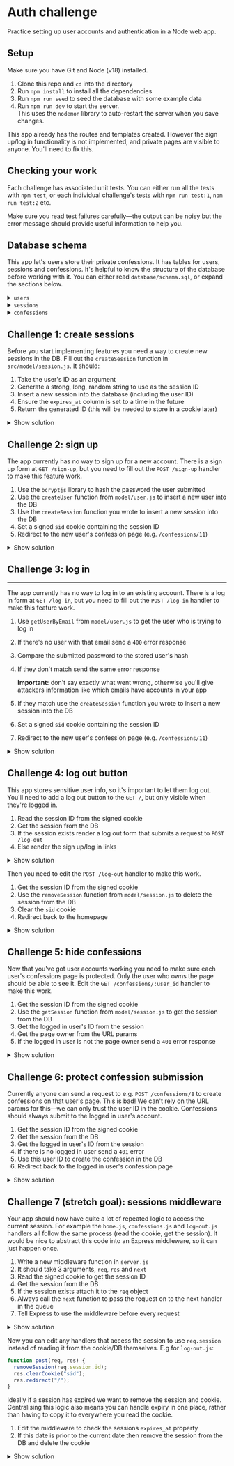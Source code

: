 # Auth challenge

Practice setting up user accounts and authentication in a Node web app.

## Setup

Make sure you have Git and Node (v18) installed.

1. Clone this repo and `cd` into the directory
1. Run `npm install` to install all the dependencies
1. Run `npm run seed` to seed the database with some example data
1. Run `npm run dev` to start the server.  
   This uses the `nodemon` library to auto-restart the server when you save changes.

This app already has the routes and templates created. However the sign up/log in functionality is not implemented, and private pages are visible to anyone. You'll need to fix this.

## Checking your work

Each challenge has associated unit tests. You can either run all the tests with `npm test`, or each individual challenge's tests with `npm run test:1`, `npm run test:2` etc.

Make sure you read test failures carefully—the output can be noisy but the error message should provide useful information to help you.

## Database schema

This app let's users store their private confessions. It has tables for users, sessions and confessions. It's helpful to know the structure of the database before working with it. You can either read `database/schema.sql`, or expand the sections below.

<details>
<summary><code>users</code></summary>

| column     | type     | constraints               |
| ---------- | -------- | ------------------------- |
| id         | integer  | primary key autoincrement |
| email      | text     | unique                    |
| hash       | text     |                           |
| created_at | datetime | DEFAULT CURRENT_TIMESTAMP |

</details>

<details>
<summary><code>sessions</code></summary>

| column     | type     | constraints               |
| ---------- | -------- | ------------------------- |
| id         | integer  | primary key autoincrement |
| user_id    | integer  | references users(id)      |
| expires_at | datetime | not null                  |
| created_at | datetime | DEFAULT CURRENT_TIMESTAMP |

</details>

<details>
<summary><code>confessions</code></summary>

| column     | type     | constraints               |
| ---------- | -------- | ------------------------- |
| id         | integer  | primary key autoincrement |
| content    | text     |                           |
| user_id    | integer  | references users(id)      |
| created_at | datetime | DEFAULT CURRENT_TIMESTAMP |

</details>

## Challenge 1: create sessions

Before you start implementing features you need a way to create new sessions in the DB. Fill out the `createSession` function in `src/model/session.js`. It should:

1. Take the user's ID as an argument
1. Generate a strong, long, random string to use as the session ID
1. Insert a new session into the database (including the user ID)
1. Ensure the `expires_at` column is set to a time in the future
1. Return the generated ID (this will be needed to store in a cookie later)

<details>
<summary>Show solution</summary>

```js
const insert_session = db.prepare(/*sql*/ `
  INSERT INTO sessions (id, user_id, expires_at)
  VALUES ($id, $user_id, DATE('now', '+7 days'))
`);

function createSession(user_id) {
  const id = crypto.randomBytes(18).toString("base64");
  insert_session.run({ id, user_id });
  return id;
}
```

</details>

## Challenge 2: sign up

The app currently has no way to sign up for a new account. There is a sign up form at `GET /sign-up`, but you need to fill out the `POST /sign-up` handler to make this feature work.

1. Use the `bcryptjs` library to hash the password the user submitted
1. Use the `createUser` function from `model/user.js` to insert a new user into the DB
1. Use the `createSession` function you wrote to insert a new session into the DB
1. Set a signed `sid` cookie containing the session ID
1. Redirect to the new user's confession page (e.g. `/confessions/11`)

<details>
<summary>Show solution</summary>

```js
function post(req, res) {
  const { email, password } = req.body;
  if (!email || !password) {
    res.status(400).send("Bad input");
  } else {
    bcrypt.hash(password, 12).then((hash) => {
      const user = createUser(email, hash);
      const session_id = createSession(user.id);
      res.cookie("sid", session_id, {
        signed: true,
        maxAge: 1000 * 60 * 60 * 24 * 7, // 1 week
        sameSite: "lax",
        httpOnly: true,
      });
      res.redirect(`/confessions/${user.id}`);
    });
  }
}
```

</details>

## Challenge 3: log in

---

The app currently has no way to log in to an existing account. There is a log in form at `GET /log-in`, but you need to fill out the `POST /log-in` handler to make this feature work.

1. Use `getUserByEmail` from `model/user.js` to get the user who is trying to log in
1. If there's no user with that email send a `400` error response
1. Compare the submitted password to the stored user's hash
1. If they don't match send the same error response

   **Important:** don't say exactly what went wrong, otherwise you'll give attackers information like which emails have accounts in your app

1. If they match use the `createSession` function you wrote to insert a new session into the DB
1. Set a signed `sid` cookie containing the session ID
1. Redirect to the new user's confession page (e.g. `/confessions/11`)

<details>
<summary>Show solution</summary>

```js
function post(req, res) {
  const { email, password } = req.body;
  const user = getUserByEmail(email);
  if (!email || !password || !user) {
    return res.status(400).send("<h1>Login failed</h1>");
  }
  bcrypt.compare(password, user.hash).then((match) => {
    if (!match) {
      // Same error as above so attacker doesn't know if email exists or password is wrong
      return res.status(400).send("<h1>Login failed</h1>");
    } else {
      const session_id = createSession(user.id);
      res.cookie("sid", session_id, {
        signed: true,
        maxAge: 1000 * 60 * 60 * 24 * 7, // 1 week
        sameSite: "lax",
        httpOnly: true,
      });
      res.redirect(`/confessions/${user.id}`);
    }
  });
}
```

</details>

## Challenge 4: log out button

This app stores sensitive user info, so it's important to let them log out. You'll need to add a log out button to the `GET /`, but only visible when they're logged in.

1. Read the session ID from the signed cookie
1. Get the session from the DB
1. If the session exists render a log out form that submits a request to `POST /log-out`
1. Else render the sign up/log in links

<details>
<summary>Show solution</summary>

```js
function get(req, res) {
  const sid = req.signedCookies.sid;
  const session = getSession(sid);
  const title = "Confess your secrets!";
  const content = /*html*/ `
    <div class="Cover">
      <h1>${title}</h1>
      ${
        session
          ? /*html*/ `<form method="POST" action="/log-out"><button class="Button">Log out</button></form>`
          : /*html*/ `<nav><a href="/sign-up">Sign up</a> or <a href="/log-in">log in</a></nav>`
      }
    </div>
  `;
  const body = Layout({ title, content });
  res.send(body);
}
```

</details>

Then you need to edit the `POST /log-out` handler to make this work.

1. Get the session ID from the signed cookie
1. Use the `removeSession` function from `model/session.js` to delete the session from the DB
1. Clear the `sid` cookie
1. Redirect back to the homepage

<details>
<summary>Show solution</summary>

```js
function post(req, res) {
  const sid = req.signedCookies.sid;
  removeSession(sid);
  res.clearCookie("sid");
  res.redirect("/");
}
```

</details>

## Challenge 5: hide confessions

Now that you've got user accounts working you need to make sure each user's confessions page is protected. Only the user who owns the page should be able to see it. Edit the `GET /confessions/:user_id` handler to make this work.

1. Get the session ID from the signed cookie
1. Use the `getSession` function from `model/session.js` to get the session from the DB
1. Get the logged in user's ID from the session
1. Get the page owner from the URL params
1. If the logged in user is not the page owner send a `401` error response

<details>
<summary>Show solution</summary>

```js
function get(req, res) {
  const sid = req.signedCookies.sid;
  const session = getSession(sid);
  const current_user = session && session.user_id;
  const page_owner = Number(req.params.user_id);
  if (current_user !== page_owner) {
    return res.status(401).send("<h1>You aren't allowed to see that</h1>");
  }
  // ...
}
```

</details>

## Challenge 6: protect confession submission

Currently anyone can send a request to e.g. `POST /confessions/8` to create confessions on that user's page. This is bad! We can't rely on the URL params for this—we can only trust the user ID in the cookie. Confessions should always submit to the logged in user's account.

1. Get the session ID from the signed cookie
1. Get the session from the DB
1. Get the logged in user's ID from the session
1. If there is no logged in user send a `401` error
1. Use this user ID to create the confession in the DB
1. Redirect back to the logged in user's confession page

<details>
<summary>Show solution</summary>

```js
function post(req, res) {
  const sid = req.signedCookies.sid;
  const session = getSession(sid);
  const current_user = session && session.user_id;
  if (!req.body.content || !current_user) {
    return res.status(401).send("<h1>Confession failed</h1>");
  }
  createConfession(req.body.content, current_user);
  res.redirect(`/confessions/${current_user}`);
}
```

</details>

## Challenge 7 (stretch goal): sessions middleware

Your app should now have quite a lot of repeated logic to access the current session. For example the `home.js`, `confessions.js` and `log-out.js` handlers all follow the same process (read the cookie, get the session). It would be nice to abstract this code into an Express middleware, so it can just happen once.

1. Write a new middleware function in `server.js`
1. It should take 3 arguments, `req`, `res` and `next`
1. Read the signed cookie to get the session ID
1. Get the session from the DB
1. If the session exists attach it to the `req` object
1. Always call the `next` function to pass the request on to the next handler in the queue
1. Tell Express to use the middleware before every request

<details>
<summary>Show solution</summary>

```js
server.use(sessions);

function sessions(req, res, next) {
  const sid = req.signedCookies.sid;
  const session = getSession(sid);
  if (session) {
    req.session = session;
  }
  next();
}
```

</details>

Now you can edit any handlers that access the session to use `req.session` instead of reading it from the cookie/DB themselves. E.g for `log-out.js`:

```js
function post(req, res) {
  removeSession(req.session.id);
  res.clearCookie("sid");
  res.redirect("/");
}
```

Ideally if a session has expired we want to remove the session and cookie. Centralising this logic also means you can handle expiry in one place, rather than having to copy it to everywhere you read the cookie.

1. Edit the middleware to check the sessions `expires_at` property
1. If this date is prior to the current date then remove the session from the DB and delete the cookie

<details>
<summary>Show solution</summary>

```js
function sessions(req, res, next) {
  const sid = req.signedCookies.sid;
  const session = getSession(sid);
  if (session) {
    const expiry = new Date(session.expires_at);
    const today = new Date();
    if (expiry < today) {
      removeSession(sid);
      res.clearCookie("sid");
    } else {
      req.session = session;
    }
  }
  next();
}
```

</details>
